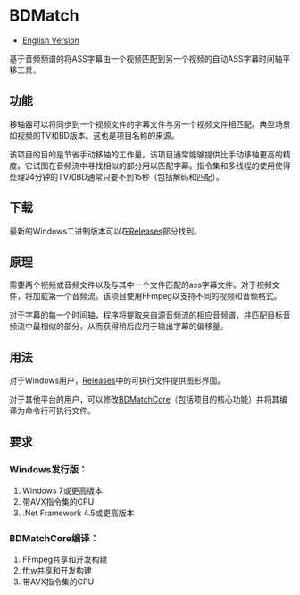 # BDMatch
* [English Version](https://github.com/Thomasyse/BDMatch/blob/master/README.md)

基于音频频谱的将ASS字幕由一个视频匹配到另一个视频的自动ASS字幕时间轴平移工具。

## 功能
移轴器可以将同步到一个视频文件的字幕文件与另一个视频文件相匹配。典型场景如视频的TV和BD版本。这也是项目名称的来源。

该项目的目的是节省手动移轴的工作量。该项目通常能够提供比手动移轴更高的精度。它试图在音频流中寻找相似的部分用以匹配字幕。指令集和多线程的使用使得处理24分钟的TV和BD通常只要不到15秒（包括解码和匹配）。

## 下载
最新的Windows二进制版本可以在[Releases](https://github.com/Thomasyse/BDMatch/releases)部分找到。

## 原理
需要两个视频或音频文件以及与其中一个文件匹配的ass字幕文件。对于视频文件，将加载第一个音频流。该项目使用FFmpeg以支持不同的视频和音频格式。

对于字幕的每一个时间轴，程序将提取来自源音频流的相应音频谱，并匹配目标音频流中最相似的部分，从而获得稍后应用于输出字幕的偏移量。

## 用法
对于Windows用户，[Releases](https://github.com/Thomasyse/BDMatch/releases)中的可执行文件提供图形界面。

对于其他平台的用户，可以修改[BDMatchCore](https://github.com/Thomasyse/BDMatch/tree/master/BDMatchCore)（包括项目的核心功能）并将其编译为命令行可执行文件。

## 要求

### Windows发行版：
1. Windows 7或更高版本
2. 带AVX指令集的CPU
3. .Net Framework 4.5或更高版本

### BDMatchCore编译：
1. FFmpeg共享和开发构建
2. fftw共享和开发构建
3. 带AVX指令集的CPU
